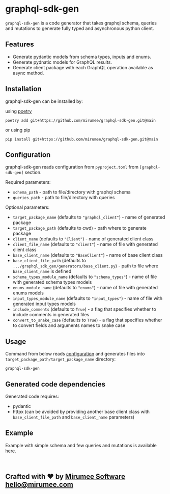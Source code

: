 # graphql-sdk-gen

`graphql-sdk-gen` is a code generator that takes graphql schema, queries and mutations to generate fully typed and asynchronous python client.


## Features

- Generate pydantic models from schema types, inputs and enums.
- Generate pydnatic models for GraphQL results.
- Generate client package with each GraphQL operation available as async method.


## Installation

graphql-sdk-gen can be installed by:

using [poetry](https://python-poetry.org/)
```
poetry add git+https://github.com/mirumee/graphql-sdk-gen.git@main
```

or using pip
```
pip install git+https://github.com/mirumee/graphql-sdk-gen.git@main
```


## Configuration

graphql-sdk-gen reads configuration from `pyproject.toml` from `[graphql-sdk-gen]` section.

Required parameters:

- `schema_path` - path to file/directory with graphql schema
- `queries_path` - path to file/directory with queries

Optional parameters:

- `target_package_name` (defaults to `"graphql_client"`) - name of generated package
- `target_package_path` (defaults to cwd) - path where to generate package
- `client_name` (defaults to `"Client"`) - name of generated client class
- `client_file_name` (defaults to `"client"`) - name of file with generated client class
- `base_client_name` (defaults to `"BaseClient"`) - name of base client class
- `base_client_file_path` (defaults to `.../graphql_sdk_gen/generators/base_client.py`) - path to file where `base_client_name` is defined
- `schema_types_module_name` (defaults to `"schema_types"`) - name of file with generated schema types models
- `enums_module_name` (defaults to `"enums"`) - name of file with generated enums models
- `input_types_module_name` (defaults to `"input_types"`) - name of file with generated input types models
- `include_comments` (defaults to `True`) - a flag that specifies whether to include comments in generated files
- `convert_to_snake_case` (defaults to `True`) - a flag that specifies whether to convert fields and arguments names to snake case


## Usage

Command from below reads [configuration](#configuration) and generates files into `target_package_path/target_package_name` directory:

```
graphql-sdk-gen
```


## Generated code dependencies

Generated code requires:

- pydantic
- httpx (can be avoided by providing another base client class with `base_client_file_path` and `base_client_name` parameters)


## Example

Example with simple schema and few queries and mutations is available [here](./EXAMPLE.md).

<br>

## **Crafted with ❤️ by [Mirumee Software](http://mirumee.com)** hello@mirumee.com

